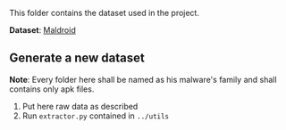 This folder contains the dataset used in the project.

**Dataset**: [Maldroid](https://www.unb.ca/cic/datasets/maldroid-2020.html)

## Generate a new dataset

**Note**: Every folder here shall be named as his malware's family and shall contains only apk files.

1. Put here raw data as described
2. Run `extractor.py` contained in `../utils`

